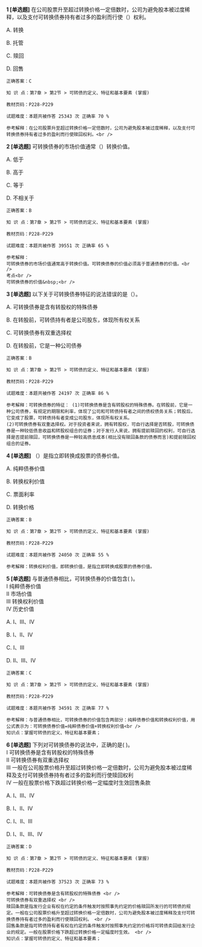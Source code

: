 **1 [单选题]** 在公司股票升至超过转换价格一定倍数时，公司为避免股本被过度稀释，以及支付可转换债券持有者过多的盈利而行使（）权利。

A. 转换&nbsp;

B. 托管

C. 赎回

D. 回售

```
正确答案：C

知 识 点：第7章 > 第2节 > 可转债的定义、特征和基本要素 (掌握)

教材页码：P228-P229

试题难度：本题共被作答 25343 次 正确率 70 %

参考解释：在公司股票升至超过转换价格一定倍数时，公司为避免股本被过度稀释，以及支付可转换债券持有者过多的盈利而行使赎回权利。<br />

```


**2 [单选题]** 
可转换债券的市场价值通常（）转换价值。

A. 低于&nbsp;

B. 高于

C. 等于

D. 不相关于

```
正确答案：B

知 识 点：第7章 > 第2节 > 可转债的定义、特征和基本要素 (掌握)

教材页码：P228-P229

试题难度：本题共被作答 39551 次 正确率 65 %

参考解释：
可转换债券的市场价值通常高于转换价值。可转换债券的价值必须高于普通债券的价值。<br />
考点<br />
可转换债券的价值&nbsp;<br />

```


**3 [单选题]** 以下关于可转换债券特征的说法错误的是（）。

A. 可转换债券是含有转股权的特殊债券

B. 在转股前，可转债持有者是公司股东，体现所有权关系

C. 可转换债券有双重选择权

D. 在转股前，它是一种公司债券

```
正确答案：B

知 识 点：第7章 > 第2节 > 可转债的定义、特征和基本要素 (掌握)

教材页码：P228-P229

试题难度：本题共被作答 24197 次 正确率 86 %

参考解释：可转换债券的特征： (1)可转换债券是含有转股权的特殊债券。在转股前，它是一种公司债券，有规定的期限和利率，体现了公司和可转债持有者之间的债权债务关系；转股后，它变成了股票，可转债持有者变成公司股东，体现所有权关系。
(2)可转换债券有双重选择权。对于投资者来说，拥有转股权，可自行选择是否转股，可转换债券是一种较低债息收益和转股权组合的证券；对于发行人来说，拥有提前赎回的权利，可自行选择是否提前赎回，可转换债券是一种较高债息成本(相比没有赎回条款的债券而言)和提前赎回权组合的证券。
```


**4 [单选题]** （）是指立即转换成股票的债券价值。

A. 纯粹债券价值

B. 转换权利价值

C. 票面利率

D. 转换价格

```
正确答案：B

知 识 点：第7章 > 第2节 > 可转债的定义、特征和基本要素 (掌握)

教材页码：P228-P229

试题难度：本题共被作答 24050 次 正确率 55 %

参考解释：转换权利价值，即转换价值，是指立即转换成股票的债券价值。
```


**5 [单选题]** 与普通债券相比，可转换债券的价值包含( )。 <br />
Ⅰ 纯粹债券价值 <br />
Ⅱ 市场价值 <br />
Ⅲ 转换权利价值 <br />
Ⅳ 历史价值

A. Ⅰ、Ⅲ、Ⅳ

B. Ⅰ、Ⅱ、Ⅳ

C. Ⅰ、Ⅲ

D. Ⅱ、Ⅲ、Ⅳ 

```
正确答案：C

知 识 点：第7章 > 第2节 > 可转债的定义、特征和基本要素 (掌握)

教材页码：P228-P229

试题难度：本题共被作答 34591 次 正确率 77 %

参考解释：与普通债券相比，可转换债券的价值包含两部分：纯粹债券价值和转换权利价值，用公式表示为：可转换债券价值=纯粹债券价值+转换权利价值<br />
知识点：掌握可转债的定义、特征和基本要素；
```


**6 [单选题]** 下列对可转换债券的说法中，正确的是( )。 <br />
Ⅰ 可转换债券是含有转股权的特殊债券 <br />
Ⅱ 可转换债券有双重选择权 <br />
Ⅲ 一般在公司股票价格升至超过转换价格一定倍数时，公司为避免股本被过度稀释及支付可转换债券持有者过多的盈利而行使赎回权利 <br />
Ⅳ 一般在股票价格下跌超过转换价格一定幅度时生效回售条款

A. Ⅰ、Ⅲ、Ⅳ

B. Ⅰ、Ⅱ、Ⅳ

C. Ⅰ、Ⅱ、Ⅲ

D. Ⅰ、Ⅱ、Ⅲ、Ⅳ 

```
正确答案：D

知 识 点：第7章 > 第2节 > 可转债的定义、特征和基本要素 (掌握)

教材页码：P228-P229

试题难度：本题共被作答 37523 次 正确率 73 %

参考解释：可转换债券是含有转股权的特殊债券 <br />
可转换债券有双重选择权 <br />
赎回条款是指发行企业有权在约定的条件触发时按照事先约定的价格赎回所发行的可转债的规定。一般在公司股票价格升至超过转换价格一定倍数时，公司为避免股本被过度稀释及支付可转换债券持有者过多的盈利而行使赎回权利。 <br />
回售条款是指可转债持有者有权在约定的条件触发时按照事先约定的价格将可转债卖回给发行企业的规定。一般在股票价格下跌超过转换价格一定幅度时生效。 <br />
知识点：掌握可转债的定义、特征和基本要素； 
```

